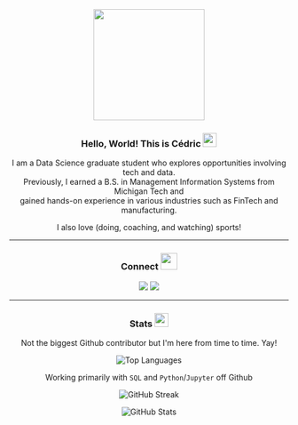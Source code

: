 <div id="about" align="center">
  <img src="https://media.giphy.com/media/NytMLKyiaIh6VH9SPm/giphy.gif" width="200"/>
  
  <h3>Hello, World! This is Cédric <img src="https://media.giphy.com/media/hvRJCLFzcasrR4ia7z/giphy.gif" width="25"></h3>
  
  <p>I am a Data Science graduate student who explores opportunities involving tech and data.<br>Previously, I earned a B.S. in Management Information Systems from Michigan Tech and<br>gained hands-on experience in various industries such as FinTech and manufacturing.</p>
  
  <p>I also love (doing, coaching, and watching) sports!</p>
  
  <hr>
  
  <h3>Connect <img src="https://media.giphy.com/media/DfmvfaJeDXlEbRuB2N/giphy.gif" width="30"></h3>

  <a href="https://www.linkedin.com/in/cedrickeller/"><img src="https://img.shields.io/badge/LinkedIn-0077B5?style=for-the-badge&logo=linkedin&logoColor=white"></a>
  <a href="https://cedrickeller.ch/"><img src="https://img.shields.io/badge/website-000000?style=for-the-badge&logo=About.me&logoColor=white"></a>
  
  <hr>
  
</div>

<div id="stats" align="center">
  
  <h3>Stats <img src="https://media.giphy.com/media/uhWLu2lsU0rfLiwYlI/giphy.gif" width="25"></h3>
  
  <p>Not the biggest Github contributor but I'm here from time to time. Yay!</p>
  
  <p><img src="https://github-readme-stats-cedrickeller-cmd.vercel.app/api/top-langs/?username=cedrickeller-cmd&PAT_1&layout=compact&hide_progress=true&theme=dark&count-private=true&langs_count=10&hide=None" alt="Top Languages"/></p>
  
  <p>Working primarily with <code>SQL</code> and <code>Python</code>/<code>Jupyter</code> off Github</p>
  
  <p><img src="http://github-readme-streak-stats.herokuapp.com?user=cedrickeller-cmd&theme=dark" alt="GitHub Streak"/></p>
  
  <p><img src="https://github-readme-stats-cedrickeller-cmd.vercel.app/api?username=cedrickeller-cmd&PAT_1&rank_icon=github&theme=dark&count-private=true" alt="GitHub Stats"/></p>

</div>
